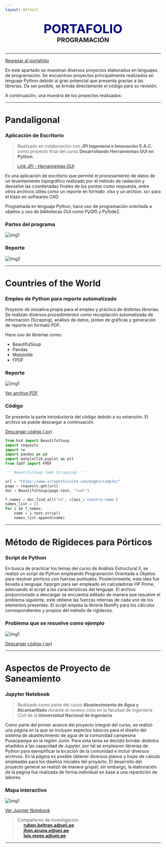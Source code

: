 ```yaml
---
layout: default
---
```


<center><span style="font-size: 40px; color: #000080;"><b>PORTAFOLIO</b></span></center>
<center><span style="font-size: 20px;"><b>PROGRAMACIÓN</b></span></center><br>

***

[Regresar al portafolio](../portfolio.html)

En este apartado se muestran diversos proyectos elaborados en lenguajes de programación. Se encuentran proyectos principalmente realizados en lenguaje Python debido al gran potencial que presenta gracias a las librerías. De ser posible, se brinda directamente el código para su revisión.

A continuación, una muestra de los proyectos realizados:

***

# Pandaligonal
### Aplicación de Escritorio
> Realizado en colaboración con **JPI Ingeniería e Innovación S.A.C.** como proyecto final del curso **Desarrollando Herramientas GUI en Python**.
> 
> [Link JPI - Herramientas GUI](https://jpi-ingenieria.com/herramientas_gui.html)

Es una aplicación de escritorio que permite el procesamiento de datos de un levantamiento topográfico realizado por el método de radiación y devuelve las coordenadas finales de los puntos como respuesta, entre otros archivos útiles como un reporte en formato .xlsx y un archivo .scr para el trazo en softwares CAD.

Programada en lenguaje Python, hace uso de programación orientada a objetos y uso de bibliotecas GUI como PyQt5 y PySide2.
### Partes del programa

![img1](/assets/img/pandaligonal-parts.jpg)

### Reporte

![img2](/assets/img/report.jpg)

***

# Countries of the World
### Empleo de Python para reporte automatizado

Proyecto de iniciativa propia para el empleo y práctica de distintas librerías. Se realizan diversos procedimientos como recopilación automatizada de información (Scraping), análisis de datos, ploteo de gráficas y generación de reporte en formato PDF. 

Hace uso de librerías como:
* BeautifulSoup
* Pandas
* Matplotlib
* FPDF

### Reporte

![img1](/portfolio/assets/test1.jpg)

[Ver archivo PDF](/portfolio/assets/test1.pdf)

### Código

Se presenta la parte introductoria del código debido a su extensión. El archivo se puede descargar a continuación.

[Descargar código (.py)](/portfolio/assets/Countries_of_the_world.py)

```Python
from bs4 import BeautifulSoup
import requests
import re
import pandas as pd
import matplotlib.pyplot as plt
from fpdf import FPDF

''' BeautifulSoup (Web Scrapping) '''

url = "https://www.scrapethissite.com/pages/simple/"
page = requests.get(url)
doc = BeautifulSoup(page.text, "lxml")

f_names = doc.find_all('h3', class_='country-name')
names_list = []
for i in f_names:
    name = i.text.strip()
    names_list.append(name)
```

***

# Método de Rigideces para Pórticos
### Script de Python

En busca de practicar los temas del curso de Análisis Estructural II, se realizó un script de Python empleando Programación Orientada a Objetos para resolver pórticos con fuerzas puntuales. Posteriormente, esta idea fue llevada a lenguaje .hpprgm para ser empleado en calculadoras HP Prime, adecuando el script a las características del lenguaje. El archivo proporcionado a descargar se encuentra editado de manera que resuelve el problema siguiente, este obtiene las fuerzas internas de cada uno de los elementos presentes. El script emplea la librería NumPy para los cálculos correspondientes y propios del método de rigideces.

### Problema que se resuelve como ejemplo

![img1](/portfolio/assets/problema_portico.png)

[Descargar código (.py)](/portfolio/assets/porticos_poo.py)

***

# Aspectos de Proyecto de Saneamiento
### Jupyter Notebook

> Realizado como parte del curso **Abastecimiento de Agua y Alcantarillado** durante el noveno ciclo en la facultad de Ingeniería Civil de la **Universidad Nacional de Ingeniería**.

Como parte del primer avance del proyecto integral del curso, se realizó una página en la que se incluyen aspectos básicos para el diseño del sistema de abastecimiento de agua de la comunidad campesina Pusacpampa en la región Junín. Para esta tarea se decidió brindar distintos añadidos a las capacidad de Jupyter, por tal se emplearon librerías de Python para ejemplificar la locación de la comunidad e incluir diversos archivos. En la página es posible obtener diversos planos y hojas de cálculo empleadas para los diseños iniciales del proyecto. El desarrollo del proyecto general se realizó de manera grupal; sin embargo, la elaboración de la página fue realizada de forma individual en base a una repartición de labores.

### Mapa interactivo

![img1](/portfolio/assets/mapa.png)

[Ver Jupyter Notebook](https://vadrianrc.github.io/G2-SA253J/)

> Compañeros de investigación: <br>
> &nbsp;&nbsp;&nbsp;&nbsp;&nbsp;**ruben.beltran.a@uni.pe**<br>
> &nbsp;&nbsp;&nbsp;&nbsp;&nbsp;**jhon.acuna.e@uni.pe**<br>
> &nbsp;&nbsp;&nbsp;&nbsp;&nbsp;**luis.reyes.a@uni.pe**

***






